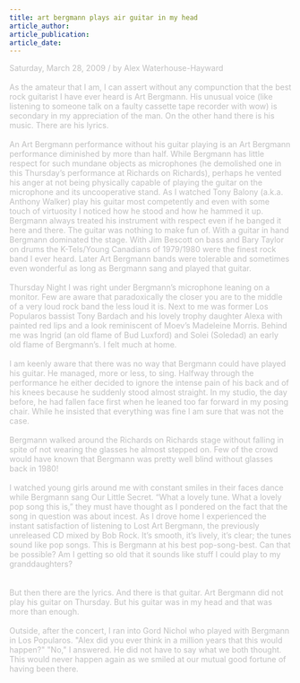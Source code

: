 ```yaml
---
title: art bergmann plays air guitar in my head
article_author: 
article_publication: 
article_date: 
---
```

<span style="color: #c0c0c0">Saturday, March 28, 2009 / by Alex Waterhouse-Hayward<br />
<br />
As the amateur that I am, I can assert without any compunction that the best rock guitarist I have ever heard is Art Bergmann. His unusual voice (like listening to someone talk on a faulty cassette tape recorder with wow) is secondary in my appreciation of the man. On the other hand there is his music. There are his lyrics. <br />
<br />
An Art Bergmann performance without his guitar playing is an Art Bergmann performance diminished by more than half. While Bergmann has little respect for such mundane objects as microphones (he demolished one in this Thursday&rsquo;s performance at Richards on Richards), perhaps he vented his anger at not being physically capable of playing the guitar on the microphone and its uncooperative stand. As I watched Tony Balony (a.k.a. Anthony Walker) play his guitar most competently and even with some touch of virtuosity I noticed how he stood and how he hammed it up. Bergmann always treated his instrument with respect even if he banged it here and there. The guitar was nothing to make fun of. With a guitar in hand Bergmann dominated the stage. With Jim Bescott on bass and Bary Taylor on drums the K-Tels/Young Canadians of 1979/1980 were the finest rock band I ever heard. Later Art Bergmann bands were tolerable and sometimes even wonderful as long as Bergmann sang and played that guitar.<br />
<br />
Thursday Night I was right under Bergmann&rsquo;s microphone leaning on a monitor. Few are aware that paradoxically the closer you are to the middle of a very loud rock band the less loud it is. Next to me was former Los Popularos bassist Tony Bardach and his lovely trophy daughter Alexa with painted red lips and a look reminiscent of Moev&rsquo;s Madeleine Morris. Behind me was Ingrid (an old flame of Bud Luxford) and Solei (Soledad) an early old flame of Bergmann&rsquo;s. I felt much at home.<br />
<br />
I am keenly aware that there was no way that Bergmann could have played his guitar. He managed, more or less, to sing. Halfway through the performance he either decided to ignore the intense pain of his back and of his knees because he suddenly stood almost straight. In my studio, the day before, he had fallen face first when he leaned too far forward in my posing chair. While he insisted that everything was fine I am sure that was not the case. <br />
<br />
Bergmann walked around the Richards on Richards stage without falling in spite of not wearing the glasses he almost stepped on. Few of the crowd would have known that Bergmann was pretty well blind without glasses back in 1980! <br />
<br />
I watched young girls around me with constant smiles in their faces dance while Bergmann sang Our Little Secret. &ldquo;What a lovely tune. What a lovely pop song this is,&rdquo; they must have thought as I pondered on the fact that the song in question was about incest. As I drove home I experienced the instant satisfaction of listening to Lost Art Bergmann, the previously unreleased CD mixed by Bob Rock. It&rsquo;s smooth, it&rsquo;s lively, it&rsquo;s clear; the tunes sound like pop songs. This is Bergmann at his best pop-song-best. Can that be possible? Am I getting so old that it sounds like stuff I could play to my granddaughters? <br />
<br />
<br />
But then there are the lyrics. And there is that guitar. Art Bergmann did not play his guitar on Thursday. But his guitar was in my head and that was more than enough.<br />
<br />
Outside, after the concert, I ran into Gord Nichol who played with Bergmann in Los Popularos. &quot;Alex did you ever think in a million years that this would happen?&quot; &quot;No,&quot; I answered. He did not have to say what we both thought. This would never happen again as we smiled at our mutual good fortune of having been there.<br />
<br />
</span>
